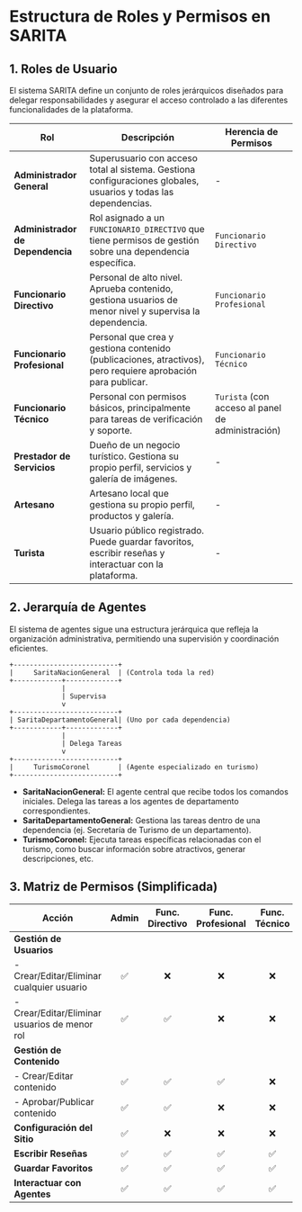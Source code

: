# Estructura de Roles y Permisos en SARITA

## 1. Roles de Usuario

El sistema SARITA define un conjunto de roles jerárquicos diseñados para delegar responsabilidades y asegurar el acceso controlado a las diferentes funcionalidades de la plataforma.

| Rol                          | Descripción                                                                                                  | Herencia de Permisos                                 |
| ---------------------------- | ------------------------------------------------------------------------------------------------------------ | ---------------------------------------------------- |
| **Administrador General**    | Superusuario con acceso total al sistema. Gestiona configuraciones globales, usuarios y todas las dependencias. | -                                                    |
| **Administrador de Dependencia** | Rol asignado a un `FUNCIONARIO_DIRECTIVO` que tiene permisos de gestión sobre una dependencia específica.     | `Funcionario Directivo`                              |
| **Funcionario Directivo**    | Personal de alto nivel. Aprueba contenido, gestiona usuarios de menor nivel y supervisa la dependencia.        | `Funcionario Profesional`                            |
| **Funcionario Profesional**  | Personal que crea y gestiona contenido (publicaciones, atractivos), pero requiere aprobación para publicar.    | `Funcionario Técnico`                                |
| **Funcionario Técnico**      | Personal con permisos básicos, principalmente para tareas de verificación y soporte.                             | `Turista` (con acceso al panel de administración)    |
| **Prestador de Servicios**   | Dueño de un negocio turístico. Gestiona su propio perfil, servicios y galería de imágenes.                     | -                                                    |
| **Artesano**                 | Artesano local que gestiona su propio perfil, productos y galería.                                           | -                                                    |
| **Turista**                  | Usuario público registrado. Puede guardar favoritos, escribir reseñas y interactuar con la plataforma.         | -                                                    |

## 2. Jerarquía de Agentes

El sistema de agentes sigue una estructura jerárquica que refleja la organización administrativa, permitiendo una supervisión y coordinación eficientes.

```
+--------------------------+
|     SaritaNacionGeneral  | (Controla toda la red)
+------------+-------------+
             |
             | Supervisa
             v
+--------------------------+
| SaritaDepartamentoGeneral| (Uno por cada dependencia)
+------------+-------------+
             |
             | Delega Tareas
             v
+--------------------------+
|     TurismoCoronel       | (Agente especializado en turismo)
+--------------------------+
```

-   **SaritaNacionGeneral:** El agente central que recibe todos los comandos iniciales. Delega las tareas a los agentes de departamento correspondientes.
-   **SaritaDepartamentoGeneral:** Gestiona las tareas dentro de una dependencia (ej. Secretaría de Turismo de un departamento).
-   **TurismoCoronel:** Ejecuta tareas específicas relacionadas con el turismo, como buscar información sobre atractivos, generar descripciones, etc.

## 3. Matriz de Permisos (Simplificada)

| Acción                                       | Admin | Func. Directivo | Func. Profesional | Func. Técnico | Prestador/Artesano | Turista |
| -------------------------------------------- | :---: | :-------------: | :---------------: | :-----------: | :----------------: | :-----: |
| **Gestión de Usuarios**                      |       |                 |                   |               |                    |         |
| - Crear/Editar/Eliminar cualquier usuario    |   ✅   |        ❌        |         ❌         |       ❌       |         ❌          |    ❌    |
| - Crear/Editar/Eliminar usuarios de menor rol|   ✅   |        ✅        |         ❌         |       ❌       |         ❌          |    ❌    |
| **Gestión de Contenido**                     |       |                 |                   |               |                    |         |
| - Crear/Editar contenido                     |   ✅   |        ✅        |         ✅         |       ❌       |         ✅ (propio)   |    ❌    |
| - Aprobar/Publicar contenido                 |   ✅   |        ✅        |         ❌         |       ❌       |         ❌          |    ❌    |
| **Configuración del Sitio**                  |   ✅   |        ❌        |         ❌         |       ❌       |         ❌          |    ❌    |
| **Escribir Reseñas**                         |   ✅   |        ✅        |         ✅         |       ✅       |         ✅          |    ✅    |
| **Guardar Favoritos**                        |   ✅   |        ✅        |         ✅         |       ✅       |         ✅          |    ✅    |
| **Interactuar con Agentes**                  |   ✅   |        ✅        |         ✅         |       ✅       |         ✅          |    ✅    |